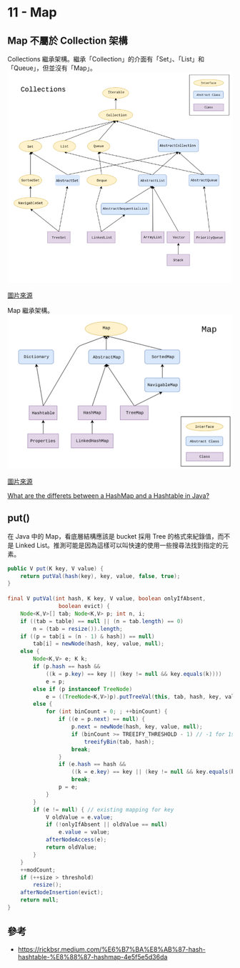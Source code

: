 # 11 - Map

## Map 不屬於 Collection 架構
Collections 繼承架構。繼承「Collection」的介面有「Set」、「List」和「Queue」，但並沒有「Map」。
![](/images/DataStructure/11-1.png)

[圖片來源](https://commons.wikimedia.org/w/index.php?curid=64043967)

Map 繼承架構。
![](/images/DataStructure/11-2.png)

[圖片來源](https://commons.wikimedia.org/w/index.php?curid=64044187)

[What are the differets between a HashMap and a Hashtable in Java?](https://stackoverflow.com/questions/40471/what-are-the-differences-between-a-hashmap-and-a-hashtable-in-java?rq=1)

## put()
在 Java 中的 Map，看底層結構應該是 bucket 採用 Tree 的格式來紀錄值，而不是 Linked List。推測可能是因為這樣可以叫快速的使用一些搜尋法找到指定的元素。

```java
public V put(K key, V value) {
    return putVal(hash(key), key, value, false, true);
}

final V putVal(int hash, K key, V value, boolean onlyIfAbsent,
                boolean evict) {
    Node<K,V>[] tab; Node<K,V> p; int n, i;
    if ((tab = table) == null || (n = tab.length) == 0)
        n = (tab = resize()).length;
    if ((p = tab[i = (n - 1) & hash]) == null)
        tab[i] = newNode(hash, key, value, null);
    else {
        Node<K,V> e; K k;
        if (p.hash == hash &&
            ((k = p.key) == key || (key != null && key.equals(k))))
            e = p;
        else if (p instanceof TreeNode)
            e = ((TreeNode<K,V>)p).putTreeVal(this, tab, hash, key, value);
        else {
            for (int binCount = 0; ; ++binCount) {
                if ((e = p.next) == null) {
                    p.next = newNode(hash, key, value, null);
                    if (binCount >= TREEIFY_THRESHOLD - 1) // -1 for 1st
                        treeifyBin(tab, hash);
                    break;
                }
                if (e.hash == hash &&
                    ((k = e.key) == key || (key != null && key.equals(k))))
                    break;
                p = e;
            }
        }
        if (e != null) { // existing mapping for key
            V oldValue = e.value;
            if (!onlyIfAbsent || oldValue == null)
                e.value = value;
            afterNodeAccess(e);
            return oldValue;
        }
    }
    ++modCount;
    if (++size > threshold)
        resize();
    afterNodeInsertion(evict);
    return null;
}
```

## 參考
* https://rickbsr.medium.com/%E6%B7%BA%E8%AB%87-hash-hashtable-%E8%88%87-hashmap-4e5f5e5d36da